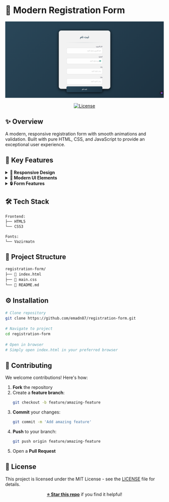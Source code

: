 # 📝 Modern Registration Form

<div align="center">

![Form Preview](images/screenshot.png)

[![License](https://img.shields.io/badge/license-MIT-green.svg)](LICENSE)

</div>

## ✨ Overview

A modern, responsive registration form with smooth animations and validation. Built with pure HTML, CSS, and JavaScript to provide an exceptional user experience.

## 🎯 Key Features

<details>
<summary><strong>💫 Responsive Design</strong></summary>

-   Fluid layouts for all devices
-   Clean and modern interface
-   Optimized for all screen sizes
</details>

<details>
<summary><strong>🎨 Modern UI Elements</strong></summary>

-   Beautiful gradient backgrounds
-   Smooth hover animations
-   Interactive form controls
-   Custom input styling
</details>

<details>
<summary><strong>🔒 Form Features</strong></summary>

-   User-friendly validation
-   Password confirmation
-   Error messaging system
-   RTL language support
</details>

## 🛠️ Tech Stack

```plaintext
Frontend:
├── HTML5
└── CSS3

Fonts:
└── Vazirmatn
```

## 📂 Project Structure

```bash
registration-form/
├── 📄 index.html
├── 📄 main.css
└── 📄 README.md
```

## ⚙️ Installation

```bash
# Clone repository
git clone https://github.com/emadn87/registration-form.git

# Navigate to project
cd registration-form

# Open in browser
# Simply open index.html in your preferred browser
```

## 🤝 Contributing

We welcome contributions! Here's how:

1. **Fork** the repository
2. Create a **feature branch**:
    ```bash
    git checkout -b feature/amazing-feature
    ```
3. **Commit** your changes:
    ```bash
    git commit -m 'Add amazing feature'
    ```
4. **Push** to your branch:
    ```bash
    git push origin feature/amazing-feature
    ```
5. Open a **Pull Request**

## 📝 License

This project is licensed under the MIT License - see the [LICENSE](LICENSE) file for details.

<div align="center">

**[⭐ Star this repo](https://github.com/emadn87/registration-form)** if you find it helpful!

</div>
